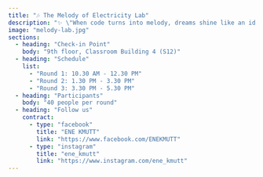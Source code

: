 ```yaml
---
title: "🎶 The Melody of Electricity Lab"
description: "✨ \"When code turns into melody, dreams shine like an idol.\" ✨\n\nAre you ready to step into the world of the Idol Studio Lab? 🌌\nHere, you'll get hands-on experience writing Block Code and using an Arduino Board to create a melody from your favorite song — just like composing the debut track of your own idol group! 🎶\n\n🎤 Activity Highlights:\n• Compose a short melody with code and electric circuits\n• Enjoy the Guess the Song Game with friends and \"fans\" cheering you on\n• Take home an exclusive Melody Photocard 💫\nBe part of this journey to ignite your dream among the stars and let your music shine on stage! ✨🌌"
image: "melody-lab.jpg"
sections:
  - heading: "Check-in Point"
    body: "9th floor, Classroom Building 4 (S12)"
  - heading: "Schedule"
    list:
      - "Round 1: 10.30 AM - 12.30 PM"
      - "Round 2: 1.30 PM - 3.30 PM"
      - "Round 3: 3.30 PM - 5.30 PM"
  - heading: "Participants"
    body: "40 people per round"
  - heading: "Follow us"
    contract:
      - type: "facebook"
        title: "ENE KMUTT"
        link: "https://www.facebook.com/ENEKMUTT"
      - type: "instagram"
        title: "ene_kmutt"
        link: "https://www.instagram.com/ene_kmutt"
---
```

